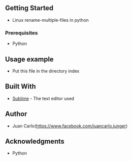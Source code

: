 ## Getting Started

* Linux rename-multiple-files in python

### Prerequisites

* Python

## Usage example

* Put this file in the directory index

## Built With

* [Sublime](https://www.sublimetext.com/) - The text editor used

## Author
* Juan Carlo(https://www.facebook.com/juancarlo.junger)

## Acknowledgments

* Python
